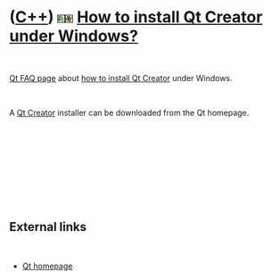 
 

 

 

 

 

([C++](Cpp.md)) ![Qt Creator](PicQtCreator.png)![Windows](PicWindows.png) [How to install Qt Creator under Windows?](CppQtCreatorInstallWindows.md)
=====================================================================================================================================================

 

[Qt FAQ page](CppQtFaq.md) about [how to install Qt
Creator](CppQtCreatorInstall.md) under Windows.

 

A [Qt Creator](CppQtCreator.md) installer can be downloaded from the Qt
homepage.

 

 

 

 

 

External links
--------------

 

-   [Qt homepage](http://qt.nokia.com)

 

 

 

 

 

 

